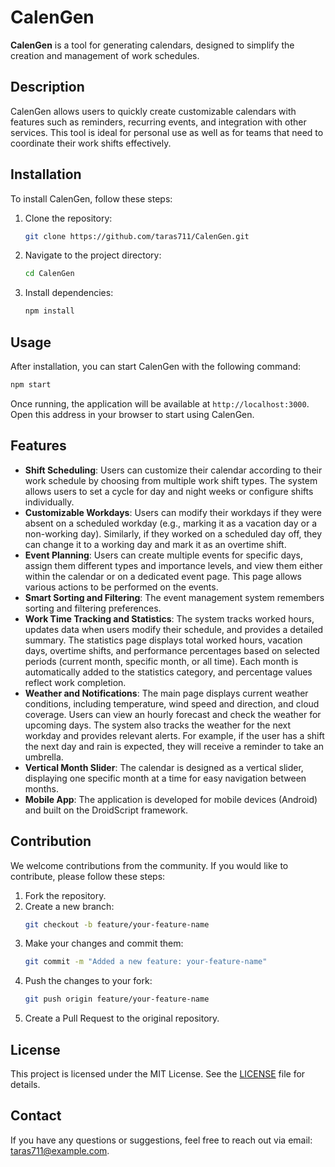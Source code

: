 # CalenGen

**CalenGen** is a tool for generating calendars, designed to simplify the creation and management of work schedules.

## Description

CalenGen allows users to quickly create customizable calendars with features such as reminders, recurring events, and integration with other services. This tool is ideal for personal use as well as for teams that need to coordinate their work shifts effectively.

## Installation

To install CalenGen, follow these steps:

1. Clone the repository:
   ```bash
   git clone https://github.com/taras711/CalenGen.git
   ```
2. Navigate to the project directory:
   ```bash
   cd CalenGen
   ```
3. Install dependencies:
   ```bash
   npm install
   ```

## Usage

After installation, you can start CalenGen with the following command:

```bash
npm start
```

Once running, the application will be available at `http://localhost:3000`. Open this address in your browser to start using CalenGen.

## Features

- **Shift Scheduling**: Users can customize their calendar according to their work schedule by choosing from multiple work shift types. The system allows users to set a cycle for day and night weeks or configure shifts individually.
- **Customizable Workdays**: Users can modify their workdays if they were absent on a scheduled workday (e.g., marking it as a vacation day or a non-working day). Similarly, if they worked on a scheduled day off, they can change it to a working day and mark it as an overtime shift.
- **Event Planning**: Users can create multiple events for specific days, assign them different types and importance levels, and view them either within the calendar or on a dedicated event page. This page allows various actions to be performed on the events. 
- **Smart Sorting and Filtering**: The event management system remembers sorting and filtering preferences.
- **Work Time Tracking and Statistics**: The system tracks worked hours, updates data when users modify their schedule, and provides a detailed summary. The statistics page displays total worked hours, vacation days, overtime shifts, and performance percentages based on selected periods (current month, specific month, or all time). Each month is automatically added to the statistics category, and percentage values reflect work completion.
- **Weather and Notifications**: The main page displays current weather conditions, including temperature, wind speed and direction, and cloud coverage. Users can view an hourly forecast and check the weather for upcoming days. The system also tracks the weather for the next workday and provides relevant alerts. For example, if the user has a shift the next day and rain is expected, they will receive a reminder to take an umbrella.
- **Vertical Month Slider**: The calendar is designed as a vertical slider, displaying one specific month at a time for easy navigation between months.
- **Mobile App**: The application is developed for mobile devices (Android) and built on the DroidScript framework.

## Contribution

We welcome contributions from the community. If you would like to contribute, please follow these steps:

1. Fork the repository.
2. Create a new branch:
   ```bash
   git checkout -b feature/your-feature-name
   ```
3. Make your changes and commit them:
   ```bash
   git commit -m "Added a new feature: your-feature-name"
   ```
4. Push the changes to your fork:
   ```bash
   git push origin feature/your-feature-name
   ```
5. Create a Pull Request to the original repository.

## License

This project is licensed under the MIT License. See the [LICENSE](./LICENSE) file for details.

## Contact

If you have any questions or suggestions, feel free to reach out via email: [taras711@example.com](mailto:taras711@example.com).

